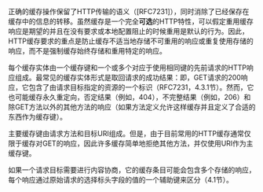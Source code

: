 正确的缓存操作保留了HTTP传输的语义（[RFC7231]），同时消除了已经保存在缓存中的信息的转移。虽然缓存是一个完全**可选**的HTTP特性，可以假定重用缓存响应是期望的并且在没有要求或本地配置阻止的时候重用是默认的行为。因此，HTTP缓存要求的重点是防止缓存不适当地存储不可重用的响应或重复使用存储的响应，而不是强制缓存始终存储和重用特定的响应。

每个缓存实体由一个缓存键和一个或多个对应于使用相同键的先前请求的HTTP响应组成。最常见的缓存实体形式是取回请求的成功结果：即，GET请求的200响应，它包含了由请求目标指定的资源的一个标识（RFC7231，4.3.1节）。然而，它也可能缓存永久重定向，否定结果（例如，404），不完整结果（例如，206）和除GET方法以外的其他方法的响应（如果方法定义允许这样缓存并且定义了合适的东西作为缓存键）。

主要缓存键由请求方法和目标URI组成。但是，由于目前常用的HTTP缓存通常仅限于缓存对GET的响应，因此许多缓存简单地拒绝其他方法，并仅使用URI作为主缓存键。

如果一个请求目标需要进行内容协商，它的缓存条目可能会包含多个存储的响应，每个响应通过原始请求的选择标头字段的值的一个辅助键来区分（4.1节）。